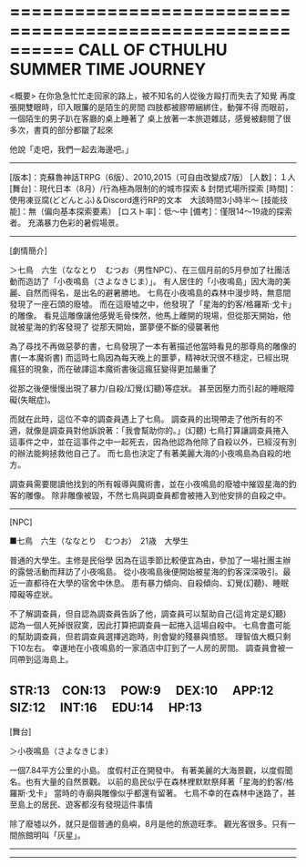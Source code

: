 ==========================================================
               CALL OF CTHULHU
              SUMMER TIME JOURNEY
==========================================================

<概要>
在你急急忙忙走回家的路上，被不知名的人從後方毆打而失去了知覺
再度張開雙眼時，印入眼簾的是陌生的房間
四肢都被膠帶綑綁住，動彈不得
而眼前，一個陌生的男子趴在客廳的桌上睡著了
桌上放著一本旅遊雜誌，感覺被翻閱了很多次，書頁的部分都皺了起來

他說「走吧，我們一起去海邊吧。」

-------------------------------------

[版本]：克蘇魯神話TRPG（6版）、2010,2015（可自由改變成7版）
[人数]：１人
[舞台]：現代日本（8月）/行為極為限制的的城市探索 & 封閉式場所探索
[時間]：使用凍豆腐(どどんとふ)＆Discord進行RP的文本　大該時間3小時半～
[技能技能]：無（偏向基本探索要素）
[ロスト率]：低～中
[備考]：僅限14～19歳的探索者。
充滿暴力色彩的暑假場景。


-------------------------------------

[劇情簡介]

＞七鳥　六生（ななとり　むつお（男性NPC）、在三個月前的5月參加了社團活動而造訪了「小夜鳴島（さよなきじま）」。
有人居住的「小夜鳴島」因大海的美麗、自然而得名，是出名的避暑勝地。
七鳥在小夜鳴島的森林中漫步時，無意間發現了一座石頭的廢墟。
而在這廢墟之中，他發現了「星海的釣客/格羅斯·戈卡」的雕像。
看見這雕像讓他感覺毛骨悚然，他馬上離開的現場，但從那天開始，他就被星海的釣客發現了
從那天開始，噩夢便不斷的侵襲著他

為了尋找不再做惡夢的書，七鳥發現了一本有著描述他當時看見的那尊鳥的雕像的書(一本魔術書)
而這時七鳥因為每天晚上的噩夢，精神狀況很不穩定，已經出現瘋狂的現象，而在破譯這本魔術書後這瘋狂變得更加嚴重了

從那之後便慢慢出現了暴力/自殺/幻覺(幻聽)等症狀。
甚至因壓力而引起的睡眠障礙(失眠症)。

而就在此時，這位不幸的調查員遇上了七鳥。
調查員的出現帶走了他所有的不適，就像是調查員對他訴說著：「我會幫助你的。」(幻聽)
七鳥打算讓調查員捲入這事件之中，並在這事件之中一起死去，因為他認為他除了自殺以外，已經沒有別的辦法能夠拯救他自己了。
而七島也決定了有著美麗大海的小夜鳴島為自殺的地方。

調查員需要閱讀他找到的所有報導與魔術書，並在小夜鳴島的廢墟中摧毀星海的釣客的雕像。
除非雕像被毀，不然七鳥與調查員都會被捲入到他安排的自殺之中。


------------------------------------------
[NPC]

■七鳥　六生（ななとり　むつお）　21歳　大學生

普通的大學生。主修是民俗學
因為在這季節比較便宜為由，參加了一場社團主辦的露營活動而拜訪了小夜鳴島。
從小夜鳴島後便開始被星海的釣客深深吸引。最近一直都待在大學的宿舍中休息。
患有暴力傾向、自殺傾向、幻覺(幻聽)、睡眠障礙等症狀。

不了解調查員，但自認為調查員告訴了他，調查員可以幫助自己(這肯定是幻聽)
認為一個人死掉很寂寞，因此打算把調查員一起捲入這場自殺中。
七鳥會盡可能的幫助調查員，但若調查員選擇逃跑時，則會變的殘暴與憤怒。
理智值大概只剩下10左右。
幸運地在小夜鳴島的一家酒店中訂到了一人房的房間。
調查員會被一同帶到這海島上。

STR:13　CON:13　 POW:9　 DEX:10　 APP:12　 SIZ:12　 INT:16　 EDU:14　 HP:13　
-------------------------------------------

[舞台]

＞小夜鳴島（さよなきじま）

一個7.84平方公里的小島。 度假村正在開發中。
有著美麗的大海景觀，以度假聞名。也有大量的自然景觀。
以前的島民似乎在森林裡默默祭拜著「星海的釣客/格羅斯·戈卡」
當時的寺廟與雕像似乎都還有留著。
七鳥不幸的在森林中迷路了，甚至島上的居民、遊客都沒有發現這件事情

除了廢墟以外，就只是個普通的島嶼，8月是他的旅遊旺季。
觀光客很多。只有一間旅館明叫「灰星」。


------------------------------------------

------------------------------------------
